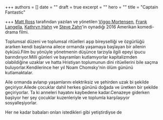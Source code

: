 +++
authors = []
date = ""
draft = true
excerpt = ""
hero = ""
title = "Captain Fantastic"

+++
[Matt Ross](https://tr.wikipedia.org/w/index.php?title=Matt_Ross&action=edit&redlink=1 "Matt Ross (sayfa mevcut değil)") tarafından yazılan ve yönetilen [Viggo Mortensen](https://tr.wikipedia.org/wiki/Viggo_Mortensen "Viggo Mortensen"), [Frank Langella](https://tr.wikipedia.org/wiki/Frank_Langella "Frank Langella"), [Kathryn Hahn](https://tr.wikipedia.org/wiki/Kathryn_Hahn "Kathryn Hahn") ve [Steve Zahn](https://tr.wikipedia.org/wiki/Steve_Zahn "Steve Zahn")'in oynadığı 2016 Amerikan komedi-drama filmi. 

Toplumsal düzeni ve toplumsal ritüelleri aşıp bireyselliği ve özgürlüğü ararken kendi başlarına ailece ormanda yaşamaya başlayan bir ailenin öyküsü.Film bu yönüyle yönetmenin düşünce tarzıyla ilgili epeyi ipucu barındırıyor.Milli günleri ve bayramları kutlamıyorlar kapitalizmden  olabildiğine uzaklar ve hatta Hristiyan toplumunun dini ritüellerini bile saçma buluyorlar.Kendilerince her yıl Noam Chomsky'nin ölüm gününü kutlamaktalar.

Aile ormanda avlanıp yaşamlarını elektriksiz ve şehirden uzak bi şekilde geçiriyor.Ailede çocuklar dahil herkes gününü doğada ve üretken bir şekilde geçiriyorlar. Ta ki anneleri hayatını kaybedene kadar.Cenazeye giderken başlıyor her şey çocuklar kuzenleriyle ve toplumla karşılaşıyor sosyalleşiyorlar.

Her ne kadar babaları onları istedikleri gibi yetiştirdiyse de 